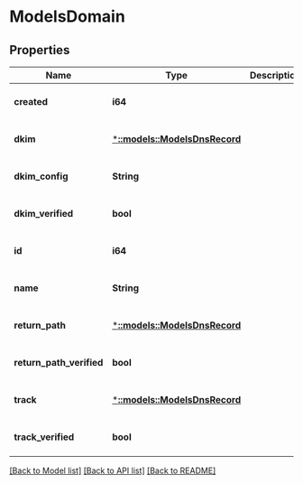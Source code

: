 # ModelsDomain

## Properties
Name | Type | Description | Notes
------------ | ------------- | ------------- | -------------
**created** | **i64** |  | [optional] [default to null]
**dkim** | [***::models::ModelsDnsRecord**](models.DNSRecord.md) |  | [optional] [default to null]
**dkim_config** | **String** |  | [optional] [default to null]
**dkim_verified** | **bool** |  | [optional] [default to null]
**id** | **i64** |  | [optional] [default to null]
**name** | **String** |  | [optional] [default to null]
**return_path** | [***::models::ModelsDnsRecord**](models.DNSRecord.md) |  | [optional] [default to null]
**return_path_verified** | **bool** |  | [optional] [default to null]
**track** | [***::models::ModelsDnsRecord**](models.DNSRecord.md) |  | [optional] [default to null]
**track_verified** | **bool** |  | [optional] [default to null]

[[Back to Model list]](../README.md#documentation-for-models) [[Back to API list]](../README.md#documentation-for-api-endpoints) [[Back to README]](../README.md)


